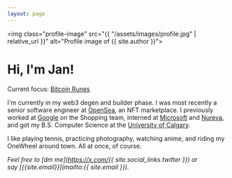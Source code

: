 ```yaml
---
layout: page
---
```


<img
class="profile-image"
src="{{ "/assets/images/profile.jpg" | relative_url }}"
alt="Profile image of {{ site.author }}">

# Hi, I'm Jan!

Current focus: [Bitcoin Runes](https://www.coingecko.com/learn/what-are-bitcoin-runes)

I'm currently in my web3 degen and builder phase. I was most recently a
senior software engineer at [OpenSea](https://opensea.io/about), an NFT
marketplace. I previously worked at [Google](https://about.google) on the Shopping team,
interned at [Microsoft](/blog/2016/10/18/interning-at-microsoft.html) and
[Nureva](https://www.nureva.com), and got my B.S. Computer Science at the
[University&nbsp;of&nbsp;Calgary](https://www.ucalgary.ca).

I like playing tennis, practicing photography, watching anime, and riding my
OneWheel around town. All at once, of course.

_Feel free to
[dm&nbsp;me](https://x.com/{{ site.social_links.twitter }})
or say&nbsp;[{{site.email}}](mailto:{{ site.email }})._
